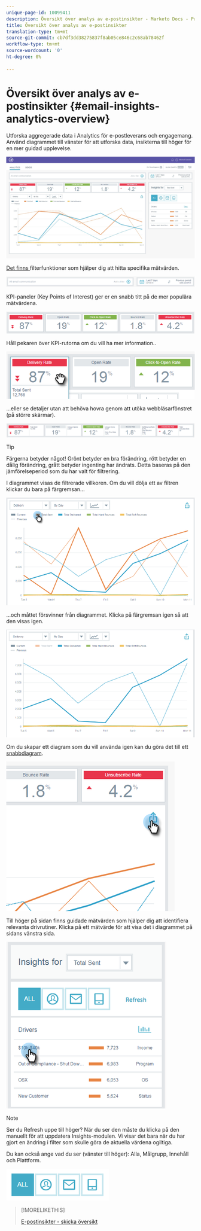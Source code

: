 ```yaml
---
unique-page-id: 10099411
description: Översikt över analys av e-postinsikter - Marketo Docs - Produktdokumentation
title: Översikt över analys av e-postinsikter
translation-type: tm+mt
source-git-commit: cb7df3dd38275837f8ab05ce846c2c68ab78462f
workflow-type: tm+mt
source-wordcount: '0'
ht-degree: 0%

---
```



# Översikt över analys av e-postinsikter {#email-insights-analytics-overview}

Utforska aggregerade data i Analytics för e-postleverans och engagemang. Använd diagrammet till vänster för att utforska data, insikterna till höger för en mer guidad upplevelse.

![](assets/emailanalytics-1.jpg)

[Det finns ](/help/marketo/product-docs/reporting/email-insights/filtering-in-email-insights.md) filterfunktioner som hjälper dig att hitta specifika mätvärden.

![](assets/filter-field.png)

KPI-paneler (Key Points of Interest) ger er en snabb titt på de mer populära mätvärdena.

![](assets/kpi.png)

Håll pekaren över KPI-rutorna om du vill ha mer information..

![](assets/kpi-hover.png)

...eller se detaljer utan att behöva hovra genom att utöka webbläsarfönstret (på större skärmar).

![](assets/kpi-wide.png)

>[!TIP]
>
>Färgerna betyder något! Grönt betyder en bra förändring, rött betyder en dålig förändring, grått betyder ingenting har ändrats. Detta baseras på den jämförelseperiod som du har valt för filtrering.

I diagrammet visas de filtrerade villkoren. Om du vill dölja ett av filtren klickar du bara på färgremsan...

![](assets/chart1.png)

...och måttet försvinner från diagrammet. Klicka på färgremsan igen så att den visas igen.

![](assets/chart2.png)

Om du skapar ett diagram som du vill använda igen kan du göra det till ett [snabbdiagram](/help/marketo/product-docs/reporting/email-insights/email-insights-quick-charts.md).

![](assets/quick-chart.png)

Till höger på sidan finns guidade mätvärden som hjälper dig att identifiera relevanta drivrutiner. Klicka på ett mätvärde för att visa det i diagrammet på sidans vänstra sida.

![](assets/guided-metrics-ps.png)

>[!NOTE]
>
>Ser du Refresh uppe till höger? När du ser den måste du klicka på den manuellt för att uppdatera Insights-modulen. Vi visar det bara när du har gjort en ändring i filter som skulle göra de aktuella värdena ogiltiga.

Du kan också ange vad du ser (vänster till höger): Alla, Målgrupp, Innehåll och Plattform.

![](assets/guided-bar.png)

>[!MORELIKETHIS]
>
>[E-postinsikter - skicka översikt](/help/marketo/product-docs/reporting/email-insights/email-insights-sends-overview.md)
